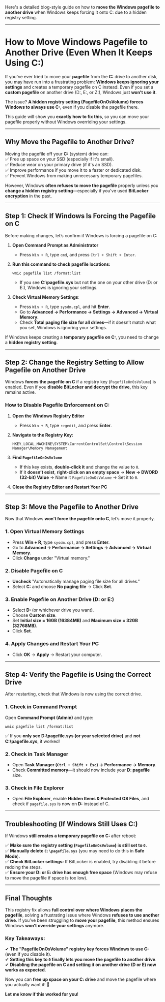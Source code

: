 Here's a detailed blog-style guide on how to **move the Windows pagefile to another drive** when Windows keeps forcing it onto C: due to a hidden registry setting.  

---

# **How to Move Windows Pagefile to Another Drive (Even When It Keeps Using C:)**  

If you’ve ever tried to move your **pagefile** from the **C:** drive to another disk, you may have run into a frustrating problem: **Windows keeps ignoring your settings** and creates a temporary pagefile on C instead. Even if you set a **custom pagefile** on another drive (D:, E:, or Z:), Windows just **won't use it**.  

The issue? **A hidden registry setting (PagefileOnOsVolume) forces Windows to always use C:**, even if you disable the pagefile there.  

This guide will show you **exactly how to fix this**, so you can move your pagefile properly without Windows overriding your settings.  

---

## **Why Move the Pagefile to Another Drive?**  
Moving the pagefile off your **C:** (system) drive can:  
✅ Free up space on your SSD (especially if it's small).  
✅ Reduce wear on your primary drive (if it's an SSD).  
✅ Improve performance if you move it to a faster or dedicated disk.  
✅ Prevent Windows from making unnecessary temporary pagefiles.  

However, Windows **often refuses to move the pagefile** properly unless you **change a hidden registry setting**—especially if you've used **BitLocker encryption** in the past.  

---

## **Step 1: Check If Windows Is Forcing the Pagefile on C**  
Before making changes, let’s confirm if Windows is forcing a pagefile on C:  

1. **Open Command Prompt as Administrator**  
   - Press `Win + R`, type `cmd`, and press `Ctrl + Shift + Enter`.  

2. **Run this command to check pagefile locations:**  
   ```
   wmic pagefile list /format:list
   ```
   - If you see **C:\pagefile.sys** but not the one on your other drive (D: or E:), Windows is ignoring your settings.  

3. **Check Virtual Memory Settings**:  
   - Press `Win + R`, type `sysdm.cpl`, and hit **Enter**.  
   - Go to **Advanced → Performance → Settings → Advanced → Virtual Memory**.  
   - Check **Total paging file size for all drives**—if it doesn’t match what you set, Windows is ignoring your settings.  

If Windows keeps creating a **temporary pagefile on C:**, you need to change a **hidden registry setting**.  

---

## **Step 2: Change the Registry Setting to Allow Pagefile on Another Drive**  
Windows **forces the pagefile on C** if a registry key (`PagefileOnOsVolume`) is enabled. Even if you **disable BitLocker and decrypt the drive**, this key remains active.  

### **How to Disable Pagefile Enforcement on C:**  
1. **Open the Windows Registry Editor**  
   - Press `Win + R`, type `regedit`, and press **Enter**.  

2. **Navigate to the Registry Key:**  
   ```
   HKEY_LOCAL_MACHINE\SYSTEM\CurrentControlSet\Control\Session Manager\Memory Management
   ```

3. **Find `PagefileOnOsVolume`**  
   - If this key exists, **double-click it** and change the value to `0`.  
   - If it **doesn’t exist**, **right-click on an empty space** → **New → DWORD (32-bit) Value** → Name it `PagefileOnOsVolume` → Set it to `0`.  

4. **Close the Registry Editor and Restart Your PC**  

---

## **Step 3: Move the Pagefile to Another Drive**  
Now that Windows **won’t force the pagefile onto C**, let’s move it properly.  

### **1. Open Virtual Memory Settings**
- Press **Win + R**, type `sysdm.cpl`, and press **Enter**.  
- Go to **Advanced → Performance → Settings → Advanced → Virtual Memory**.  
- Click **Change** under "Virtual memory."  

### **2. Disable Pagefile on C**
- **Uncheck** "Automatically manage paging file size for all drives."  
- Select **C:** and choose **No paging file** → Click **Set**.  

### **3. Enable Pagefile on Another Drive (D: or E:)**
- Select **D:** (or whichever drive you want).  
- Choose **Custom size**.  
- Set **Initial size = 16GB (16384MB)** and **Maximum size = 32GB (32768MB)**.  
- Click **Set**.  

### **4. Apply Changes and Restart Your PC**
- Click **OK** → **Apply** → Restart your computer.  

---

## **Step 4: Verify the Pagefile is Using the Correct Drive**  
After restarting, check that Windows is now using the correct drive.  

### **1. Check in Command Prompt**  
Open **Command Prompt (Admin)** and type:  
```
wmic pagefile list /format:list
```
✅ If you **only see D:\pagefile.sys (or your selected drive)** and **not C:\pagefile.sys**, it worked!  

### **2. Check in Task Manager**  
- Open **Task Manager (`Ctrl + Shift + Esc`) → Performance → Memory**.  
- Check **Committed memory**—it should now include your **D: pagefile** size.  

### **3. Check in File Explorer**  
- Open **File Explorer**, enable **Hidden Items & Protected OS Files**, and check if `pagefile.sys` is now on **D:** instead of C.  

---

## **Troubleshooting (If Windows Still Uses C:)**  
If Windows **still creates a temporary pagefile on C:** after reboot:  

✅ **Make sure the registry setting (`PagefileOnOsVolume`) is still set to `0`.**  
✅ **Manually delete `C:\pagefile.sys`** (you may need to do this in **Safe Mode**).  
✅ **Check BitLocker settings:** If BitLocker is enabled, try disabling it before redoing the steps.  
✅ **Ensure your D: or E: drive has enough free space** (Windows may refuse to move the pagefile if space is too low).  

---

## **Final Thoughts**  
This registry fix allows **full control over where Windows places the pagefile**, solving a frustrating issue where Windows **refuses to use another drive**. If you’ve been struggling to **move your pagefile**, this method ensures Windows **won’t override your settings** anymore.  

### **Key Takeaways:**  
✔ **The "PagefileOnOsVolume" registry key forces Windows to use C:** (even if you disable it).  
✔ **Setting this key to `0` finally lets you move the pagefile to another drive**.  
✔ **Disabling the pagefile on C and setting it on another drive (D or E) now works as expected**.  

Now you can **free up space on your C: drive** and move the pagefile where you actually want it! 🚀  

**Let me know if this worked for you!**